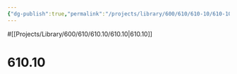 ```yaml
---
{"dg-publish":true,"permalink":"/projects/library/600/610/610-10/610-10/","noteIcon":"0","created":"2024-01-24T15:24:09.128+09:00","updated":"2024-01-29T23:06:30.384+09:00"}
---
```


#[[Projects/Library/600/610/610.10/610.10\|610.10]]

# 610.10

